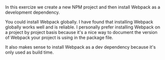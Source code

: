 In this exercize we create a new NPM project and then install Webpack as a development dependency.

You could install Webpack globally.  I have found that installing Webpack globally works well and is reliable.  I personally prefer installing Webpack on a project by project basis because it's a nice way to document the version of Webpack your project is using in the package file.

It also makes sense to install Webpack as a dev dependency because it's only used as build time.

